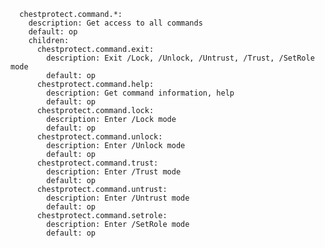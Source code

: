 
      chestprotect.command.*:
        description: Get access to all commands
        default: op
        children:
          chestprotect.command.exit:
            description: Exit /Lock, /Unlock, /Untrust, /Trust, /SetRole mode
            default: op
          chestprotect.command.help:
            description: Get command information, help
            default: op
          chestprotect.command.lock:
            description: Enter /Lock mode
            default: op
          chestprotect.command.unlock:
            description: Enter /Unlock mode
            default: op
          chestprotect.command.trust:
            description: Enter /Trust mode
            default: op
          chestprotect.command.untrust:
            description: Enter /Untrust mode
            default: op
          chestprotect.command.setrole:
            description: Enter /SetRole mode
            default: op